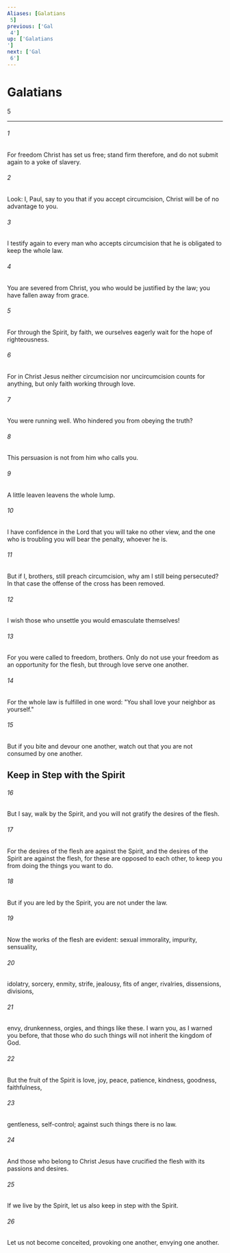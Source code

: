```yaml
---
Aliases: [Galatians 5]
previous: ['Gal 4']
up: ['Galatians']
next: ['Gal 6']
---
```

# Galatians 5

***
 

###### 1 
For freedom Christ has set us free; stand firm therefore, and do not submit again to a yoke of slavery.  

###### 2 
Look: I, Paul, say to you that if you accept circumcision, Christ will be of no advantage to you.  

###### 3 
I testify again to every man who accepts circumcision that he is obligated to keep the whole law.  

###### 4 
You are severed from Christ, you who would be justified by the law; you have fallen away from grace.  

###### 5 
For through the Spirit, by faith, we ourselves eagerly wait for the hope of righteousness.  

###### 6 
For in Christ Jesus neither circumcision nor uncircumcision counts for anything, but only faith working through love.  

###### 7 
You were running well. Who hindered you from obeying the truth?  

###### 8 
This persuasion is not from him who calls you.  

###### 9 
A little leaven leavens the whole lump.  

###### 10 
I have confidence in the Lord that you will take no other view, and the one who is troubling you will bear the penalty, whoever he is.  

###### 11 
But if I, brothers, still preach circumcision, why am I still being persecuted? In that case the offense of the cross has been removed.  

###### 12 
I wish those who unsettle you would emasculate themselves!  

###### 13 
For you were called to freedom, brothers. Only do not use your freedom as an opportunity for the flesh, but through love serve one another.  

###### 14 
For the whole law is fulfilled in one word: "You shall love your neighbor as yourself."  

###### 15 
But if you bite and devour one another, watch out that you are not consumed by one another.  ## Keep in Step with the Spirit  

###### 16 
But I say, walk by the Spirit, and you will not gratify the desires of the flesh.  

###### 17 
For the desires of the flesh are against the Spirit, and the desires of the Spirit are against the flesh, for these are opposed to each other, to keep you from doing the things you want to do.  

###### 18 
But if you are led by the Spirit, you are not under the law.  

###### 19 
Now the works of the flesh are evident: sexual immorality, impurity, sensuality,  

###### 20 
idolatry, sorcery, enmity, strife, jealousy, fits of anger, rivalries, dissensions, divisions,  

###### 21 
envy, drunkenness, orgies, and things like these. I warn you, as I warned you before, that those who do such things will not inherit the kingdom of God.  

###### 22 
But the fruit of the Spirit is love, joy, peace, patience, kindness, goodness, faithfulness,  

###### 23 
gentleness, self-control; against such things there is no law.  

###### 24 
And those who belong to Christ Jesus have crucified the flesh with its passions and desires.  

###### 25 
If we live by the Spirit, let us also keep in step with the Spirit.  

###### 26 
Let us not become conceited, provoking one another, envying one another.
